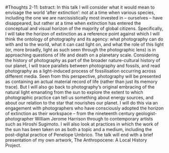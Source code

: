 #Thoughts 2-11:
bstract: In this talk I will consider what it would mean to envisage the world ‘after extinction’: not at a time when various species, including the one we are narcissistically most invested in – ourselves – have disappeared, but rather at a time when extinction has entered the conceptual and visual horizon of the majority of global citizens. Specifically, I will take the horizon of extinction as a reference point against which I will think the ontology of photography and its agency: what photography can do with and to the world, what it can cast light on, and what the role of this light (or, more broadly, light as such seen through the photographic lens) is in approaching questions of life and death on a planetary scale. Considering the history of photography as part of the broader nature-cultural history of our planet, I will trace parallels between photography and fossils, and read photography as a light-induced process of fossilisation occurring across different media. Seen from this perspective, photography will be presented as containing an actual material record of life (rather than just its memory trace). But I will also go back to photography’s original embracing of the natural light emanating from the sun to explore the extent to which photographic practice can tell us something about energy sources, and about our relation to the star that nourishes our planet. I will do this via an engagement with photographers who have consciously adopted the horizon of extinction as their workspace – from the nineteenth century geologist-photographer William Jerome Harrison through to contemporary artists such as Hiroshi Sugimoto. I will also look at practices in which the work of the sun has been taken on as both a topic and a medium, including the post-digital practice of Penelope Umbrico. The talk will end with a brief presentation of my own artwork, The Anthropocene: A Local History Project.
